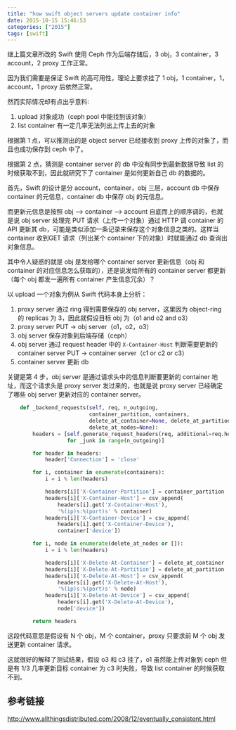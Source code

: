```yaml
---
title: "how swift object servers update container info"
date: 2015-10-15 15:46:53
categories: ["2015"]
tags: [swift]
---
```


继上篇文章所改的 Swift 使用 Ceph 作为后端存储后，3 obj，3 container，3 account，2 proxy 工作正常。

因为我们需要是保证 Swift 的高可用性，理论上要求挂了 1 obj，1 container，1，account，1 proxy 后依然正常。

然而实际情况却有点出乎意料:

1. upload 对象成功（ceph pool 中能找到该对象）
2. list container 有一定几率无法列出上传上去的对象

根据第 1 点，可以推测出的是 object server 已经接收到 proxy 上传的对象了，而且也成功保存到 ceph 中了。

根据第 2 点，猜测是 container server 的 db 中没有同步到最新数据导致 list 的时候获取不到，因此就研究下了 container 是如何更新自己 db 的数据的。

首先，Swift 的设计是分 account，container，obj 三层，account db 中保存 container 的元信息，container db 中保存 obj 的元信息。

而更新元信息是按照 obj --> container --> account 自底而上的顺序调的，也就是说 obj server 处理完 PUT 请求（上传一个对象）通过 HTTP 调 container 的 API 更新其 db，可能是类似添加一条记录来保存这个对象信息之类的。这样当 container 收到GET 请求（列出某个 container 下的对象）时就能通过 db 查询出对象信息。

其中令人疑惑的就是 obj 是发给哪个 container server 更新信息（obj 和 container 的对应信息怎么获取的），还是说发给所有的 container server 都更新（每个 obj 都发一遍所有 container 产生信息冗余）？

以 upload 一个对象为例从 Swift 代码本身上分析：

1. proxy server 通过 ring 得到需要保存的 obj server，这里因为 object-ring 的 replicas 为 3，因此就假设目标 obj 为（o1 and o2 and o3）
2. proxy server PUT -> obj server（o1，o2，o3）
3. obj server 保存对象到后端存储（ceph）
4. obj server 通过 request header 中的 `X-Container-Host` 判断需要更新的container server PUT -> container server（c1 or c2 or c3）
5. container server 更新 db

关键是第 4 步，obj server 是通过请求头中的信息判断要更新的 container 地址，而这个请求头是 proxy server 发过来的，也就是说 proxy server 已经确定了哪些 obj server 更新对应的 container server。

```python
    def _backend_requests(self, req, n_outgoing,
                          container_partition, containers,
                          delete_at_container=None, delete_at_partition=None,
                          delete_at_nodes=None):
        headers = [self.generate_request_headers(req, additional=req.headers)
                   for _junk in range(n_outgoing)]

        for header in headers:
            header['Connection'] = 'close'

        for i, container in enumerate(containers):
            i = i % len(headers)

            headers[i]['X-Container-Partition'] = container_partition
            headers[i]['X-Container-Host'] = csv_append(
                headers[i].get('X-Container-Host'),
                '%(ip)s:%(port)s' % container)
            headers[i]['X-Container-Device'] = csv_append(
                headers[i].get('X-Container-Device'),
                container['device'])

        for i, node in enumerate(delete_at_nodes or []):
            i = i % len(headers)

            headers[i]['X-Delete-At-Container'] = delete_at_container
            headers[i]['X-Delete-At-Partition'] = delete_at_partition
            headers[i]['X-Delete-At-Host'] = csv_append(
                headers[i].get('X-Delete-At-Host'),
                '%(ip)s:%(port)s' % node)
            headers[i]['X-Delete-At-Device'] = csv_append(
                headers[i].get('X-Delete-At-Device'),
                node['device'])

        return headers
```

这段代码意思是假设有 N 个 obj，M 个 container，proxy 只要求前 M 个 obj 发送更新 container 请求。

这就很好的解释了测试结果，假设 o3 和 c3 挂了，o1 虽然能上传对象到 ceph 但是有 1/3 几率更新目标 container 为 c3 时失败，导致 list container 的时候获取不到。

## 参考链接

<http://www.allthingsdistributed.com/2008/12/eventually_consistent.html>
